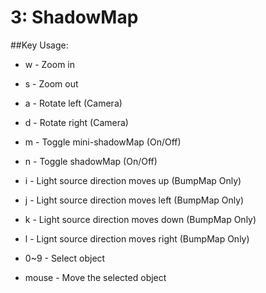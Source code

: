 # 3: ShadowMap

##Key Usage:

- w - Zoom in

- s - Zoom out

- a - Rotate left (Camera)

- d - Rotate right (Camera)

- m - Toggle mini-shadowMap (On/Off)

- n - Toggle shadowMap (On/Off)

- i - Light source direction moves up (BumpMap Only)

- j - Light source direction moves left (BumpMap Only)

- k - Light source direction moves down (BumpMap Only)

- l - Lignt source direction moves right (BumpMap Only)

- 0~9 - Select object

- mouse - Move the selected object